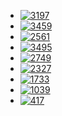 
- [![3197](https://img.shields.io/badge/3197-Find_the_Minimum_Area_to_Cover_All_Ones_II-blue)](https://leetcode.com/problems/find-the-minimum-area-to-cover-all-ones-ii/description/?envType=daily-question&envId=2025-08-23) 
- [![3459](https://img.shields.io/badge/3459-Length_of_Longest_V_Shaped_Diagonal_Segment-blue)](https://leetcode.com/problems/length-of-longest-v-shaped-diagonal-segment/description/?envType=daily-question&envId=2025-08-27) 
- [![2561](https://img.shields.io/badge/2561-Rearranging_Fruits-blue)](https://leetcode.com/problems/rearranging-fruits/description/?envType=daily-question&envId=2025-08-02) 
- [![3495](https://img.shields.io/badge/2561-Minimum_Operations_to_Make_Array_Elements_Zero-blue)](https://leetcode.com/problems/minimum-operations-to-make-array-elements-zero/description/?envType=daily-question&envId=2025-09-06)
- [![2749](https://img.shields.io/badge/2749-Minimum_Operations_to_Make_the_Integer_Zero-blue)](https://leetcode.com/problems/minimum-operations-to-make-the-integer-zero/?envType=daily-question&envId=2025-09-06)
- [![2327](https://img.shields.io/badge/2327-Number_of_People_Aware_of_a_Secret-blue)](https://leetcode.com/problems/number-of-people-aware-of-a-secret/description/?envType=daily-question&envId=2025-09-09)
- [![1733](https://img.shields.io/badge/1733-Minimum_Number_of_People_to_Teach-blue)](https://leetcode.com/problems/minimum-number-of-people-to-teach/description/?envType=daily-question&envId=2025-09-10)
- [![1039](https://img.shields.io/badge/1039-Minimum_Score_Triangulation_of_Polygon-blue)](https://leetcode.com/problems/minimum-score-triangulation-of-polygon/description/?envType=daily-question&envId=2025-09-29)
- [![417](https://img.shields.io/badge/417-Pacific_Atlantic_Water_Flow-blue)](https://leetcode.com/problems/pacific-atlantic-water-flow/?envType=daily-question&envId=2025-10-05)

